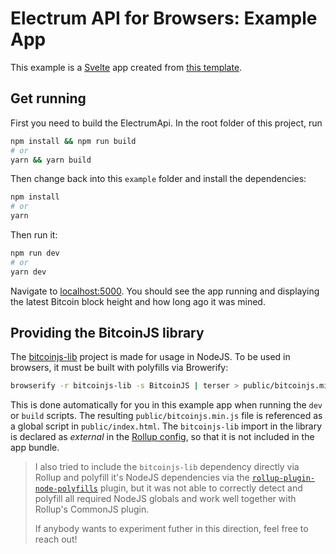 # Electrum API for Browsers: Example App

This example is a [Svelte](https://svelte.dev) app created from
[this template](https://github.com/sveltejs/template).

## Get running

First you need to build the ElectrumApi. In the root folder of this project, run

```bash
npm install && npm run build
# or
yarn && yarn build
```

Then change back into this `example` folder and install the dependencies:

```bash
npm install
# or
yarn
```

Then run it:

```bash
npm run dev
# or
yarn dev
```

Navigate to [localhost:5000](http://localhost:5000). You should see the app running
and displaying the latest Bitcoin block height and how long ago it was mined.

## Providing the BitcoinJS library

The [bitcoinjs-lib](https://github.com/bitcoinjs/bitcoinjs-lib) project is made
for usage in NodeJS. To be used in browsers, it must be built with polyfills via
Browerify:

```bash
browserify -r bitcoinjs-lib -s BitcoinJS | terser > public/bitcoinjs.min.js
```

This is done automatically for you in this example app when running the `dev` or
`build` scripts. The resulting `public/bitcoinjs.min.js` file is referenced as a
global script in `public/index.html`. The `bitcoinjs-lib` import in the library is
declared as _external_ in the [Rollup config](../rollup.config.js), so that it is
not included in the app bundle.

> I also tried to include the `bitcoinjs-lib` dependency directly via Rollup and
> polyfill it's NodeJS dependencies via the
> [`rollup-plugin-node-polyfills`](https://github.com/ionic-team/rollup-plugin-node-polyfills)
> plugin, but it was not able to correctly detect and polyfill all required NodeJS
> globals and work well together with Rollup's CommonJS plugin.
>
> If anybody wants to experiment futher in this direction, feel free to reach out!
